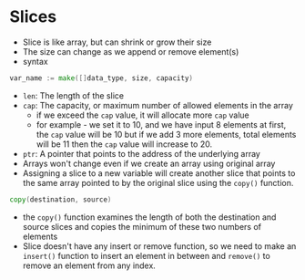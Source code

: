 # Slices
- Slice is like array, but can shrink or grow their size
- The size can change as we append or remove element(s)
- syntax
```go
var_name := make([]data_type, size, capacity)
```
- `len`: The length of the slice
- `cap`: The capacity, or maximum number of allowed elements in the array
    - if we exceed the `cap` value, it will allocate more `cap` value
    - for example - we set it to 10, and we have input 8 elements at first, the `cap` value will be 10 but if we add 3 more elements, total elements will be 11 then the `cap` value will increase to 20.
- `ptr`: A pointer that points to the address of the underlying array
- Arrays won't change even if we create an array using original array
- Assigning a slice to a new variable will create another slice that points to the same
array pointed to by the original slice using the `copy()` function.
```go
copy(destination, source)
```
- the `copy()` function examines the length of both the destination and source slices and copies the minimum of these two numbers of elements
- Slice doesn't have any insert or remove function, so we need to make an `insert()` function to insert an element in between and `remove()` to remove an element from any index.